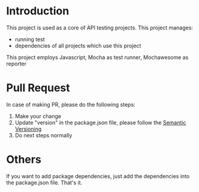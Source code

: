 # Introduction 
This project is used as a core of API testing projects. This project manages:
- running test
- dependencies of all projects which use this project

This project employs Javascript, Mocha as test runner, Mochawesome as reporter

# Pull Request
In case of making PR, please do the following steps:
1. Make your change
2. Update "version" in the package.json file, please follow the [Semantic Versioning](https://semver.org/)
3. Do next steps normally

# Others
If you want to add package dependencies, just add the dependencies into the package.json file. That's it.
